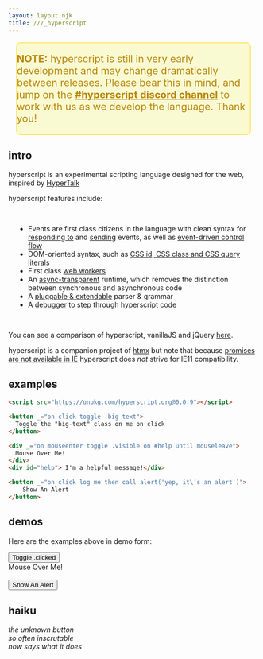 ```yaml
---
layout: layout.njk
title: ///_hyperscript
---
```


<div style="background-color: lightgoldenrodyellow; margin: 16px; border-radius: 8px;
            color: darkgoldenrod; border: gold 1px solid; font-size: 20px">
  <p>
    <b>NOTE:</b> hyperscript is still in very early development and may change
    dramatically between releases.  Please bear this in mind, and jump on the
    <a style="color: darkgoldenrod;font-weight: bold" href="https://htmx.org/discord">#hyperscript discord channel</a> to work with us as we develop the language.  Thank you!
  </p> 
</div>

## intro

hyperscript is an experimental scripting language designed for the web, inspired by 
 [HyperTalk](https://hypercard.org/HyperTalk%20Reference%202.4.pdf)

hyperscript features include:

<div style="padding: 16px">

* Events are first class citizens in the language with clean syntax for [responding to](/features/on) and 
  [sending](/commands/send) events, as well as [event-driven control flow](docs/#event-control-flow)
* DOM-oriented syntax, such as [CSS id, CSS class and  CSS query literals](https://hyperscript.org/expressions/#css)
* First class [web workers](/docs#workers)
* An [async-transparent](/docs#async) runtime, which removes the distinction between synchronous and asynchronous code
* A [pluggable & extendable](/docs/#extending) parser & grammar
* A [debugger](/docs#debugging) to step through hyperscript code

</div>

You can see a comparison of hyperscript, vanillaJS and jQuery [here](/comparison).

hyperscript is a companion project of [htmx](https://htmx.org) but note that because 
[promises are not available in IE](https://caniuse.com/?search=Promise) hyperscript does *not* strive for IE11 compatibility.

## examples

```html
<script src="https://unpkg.com/hyperscript.org@0.0.9"></script>

<button _="on click toggle .big-text">
  Toggle the "big-text" class on me on click
</button>

<div _="on mouseenter toggle .visible on #help until mouseleave">
  Mouse Over Me!
</div>
<div id="help"> I'm a helpful message!</div>

<button _="on click log me then call alert('yep, it\’s an alert')">
    Show An Alert
</button>
```

## demos

Here are the examples above in demo form:

<div class="row">
    <div class="4 col">
        <style>
        button {
          transition: all 300ms ease-in;
        }
        button.big-text {
          font-size: 2em;
        }
        </style>
        <button class="btn primary" _="on click toggle .big-text">
          Toggle .clicked
        </button>
        </div>
    <div class="4 col">
        <style>
        #help {
          opacity: 0;
        }
        #help.visible {
          opacity: 1;
          transition: opacity 200ms ease-in;
        }
        </style>
        <div _="on mouseenter toggle .visible on #help until mouseleave">
          Mouse Over Me!
        </div>
        <div id="help"> I'm a helpful message!</div>
    </div>
    <div class="4 col">
        <button class="btn primary" _="on click log me then call alert('yep, it\'s an alert - check the console...')">
            Show An Alert
        </button>
    </div>
</div>


## haiku

*the unknown button<br/>
so often inscrutable<br/>
now says what it does*
